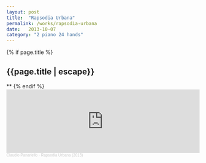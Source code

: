 ```yaml
---
layout: post
title:  "Rapsodia Urbana"
permalink: /works/rapsodia-urbana
date:   2013-10-07
category: "2 piano 24 hands"
---
```

{% if page.title %}
<h2>{{page.title | escape}}</h2>
**
{% endif %}

<iframe width="100%" height="166" scrolling="no" frameborder="no" allow="autoplay" src="https://w.soundcloud.com/player/?url=https%3A//api.soundcloud.com/tracks/125870864&color=%23ff5500&auto_play=false&hide_related=false&show_comments=true&show_user=true&show_reposts=false&show_teaser=true"></iframe><div style="font-size: 10px; color: #cccccc;line-break: anywhere;word-break: normal;overflow: hidden;white-space: nowrap;text-overflow: ellipsis; font-family: Interstate,Lucida Grande,Lucida Sans Unicode,Lucida Sans,Garuda,Verdana,Tahoma,sans-serif;font-weight: 100;"><a href="https://soundcloud.com/claudiopanariello" title="Claudio Panariello" target="_blank" style="color: #cccccc; text-decoration: none;">Claudio Panariello</a> · <a href="https://soundcloud.com/claudiopanariello/rapsodia-urbana-live" title="Rapsodia Urbana (2013)" target="_blank" style="color: #cccccc; text-decoration: none;">Rapsodia Urbana (2013)</a></div>